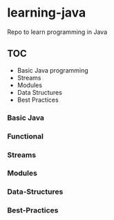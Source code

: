 # learning-java
Repo to learn programming in Java

## TOC
- Basic Java programming
- Streams
- Modules
- Data Structures
- Best Practices

### Basic Java

### Functional

### Streams

### Modules

### Data-Structures

### Best-Practices
